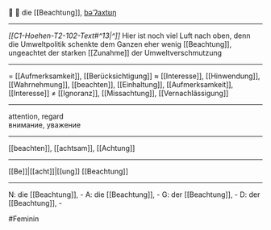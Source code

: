 🧐 🔴 die [[Beachtung]], [bəˈʔaxtʊŋ](https://youglish.com/pronounce/Beachtung/german)

---
*[[C1-Hoehen-T2-102-Text#^13|^]]* Hier ist noch viel Luft nach oben, denn die Umweltpolitik schenkte dem Ganzen eher wenig [[Beachtung]], ungeachtet der starken [[Zunahme]] der Umweltverschmutzung

---
= [[Aufmerksamkeit]], [[Berücksichtigung]]
≈ [[Interesse]], [[Hinwendung]], [[Wahrnehmung]], [[beachten]], [[Einhaltung]], [[Aufmerksamkeit]], [[Interesse]]
≠ [[Ignoranz]], [[Missachtung]], [[Vernachlässigung]]

---
attention, regard  
внимание, уважение

---
[[beachten]], [[achtsam]], [[Achtung]]

---
[[Be]]|[[acht]]|[[ung]]
[[Beachtung]]


---
N: die [[Beachtung]], -
A: die [[Beachtung]], -
G: der [[Beachtung]], -
D: der [[Beachtung]], -

#Feminin 